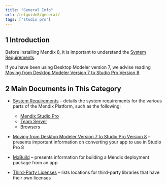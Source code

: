 ```yaml
---
title: "General Info"
url: /refguide8/general/
tags: ["studio pro"]
---
```


## 1 Introduction

Before installing Mendix 8, it is important to understand the [System Requirements](system-requirements). 

If you have been using Desktop Modeler version 7, we advise reading [Moving from Desktop Modeler Version 7 to Studio Pro Version 8](moving-from-7-to-8).

## 2 Main Documents in This Category

* [System Requirements](system-requirements) – details the system requirements for the various parts of the Mendix Platform, such as the following:

	* [Mendix Studio Pro](system-requirements#sp)
	* [Team Server](system-requirements#ts)
	* [Browsers](system-requirements#browsers)

* [Moving from Desktop Modeler Version 7 to Studio Pro Version 8](moving-from-7-to-8) – presents important information on converting your app to use in Studio Pro 8
* [MxBuild](mxbuild) – presents information for building a Mendix deployment package from an app
* [Third-Party Licenses](third-party-licenses) – lists locations for third-party libraries that have their own licenses
